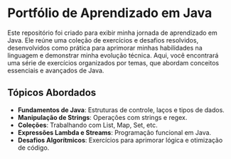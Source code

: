 # Portfólio de Aprendizado em Java

Este repositório foi criado para exibir minha jornada de aprendizado em Java. Ele reúne uma coleção de exercícios e desafios resolvidos, desenvolvidos como prática para aprimorar minhas habilidades na linguagem e demonstrar minha evolução técnica.
Aqui, você encontrará uma série de exercícios organizados por temas, que abordam conceitos essenciais e avançados de Java.

## Tópicos Abordados

- **Fundamentos de Java**: Estruturas de controle, laços e tipos de dados.
- **Manipulação de Strings**: Operações com strings e regex.
- **Coleções**: Trabalhando com List, Map, Set, etc.
- **Expressões Lambda e Streams**: Programação funcional em Java.
- **Desafios Algorítmicos**: Exercícios para aprimorar lógica e otimização de código.
